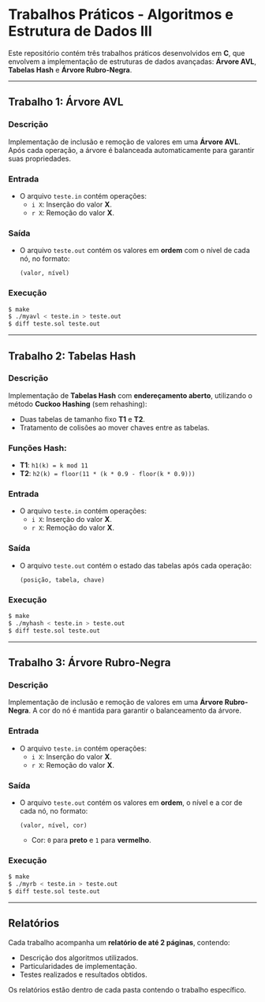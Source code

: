 # Trabalhos Práticos - Algoritmos e Estrutura de Dados III

Este repositório contém três trabalhos práticos desenvolvidos em **C**, que envolvem a implementação de estruturas de dados avançadas: **Árvore AVL**, **Tabelas Hash** e **Árvore Rubro-Negra**.

---

## Trabalho 1: Árvore AVL

### Descrição
Implementação de inclusão e remoção de valores em uma **Árvore AVL**. Após cada operação, a árvore é balanceada automaticamente para garantir suas propriedades.

### Entrada
- O arquivo `teste.in` contém operações:
  - `i X`: Inserção do valor **X**.
  - `r X`: Remoção do valor **X**.

### Saída
- O arquivo `teste.out` contém os valores em **ordem** com o nível de cada nó, no formato:
  ```
  (valor, nível)
  ```

### Execução
```bash
$ make
$ ./myavl < teste.in > teste.out
$ diff teste.sol teste.out
```

---

## Trabalho 2: Tabelas Hash

### Descrição
Implementação de **Tabelas Hash** com **endereçamento aberto**, utilizando o método **Cuckoo Hashing** (sem rehashing):
- Duas tabelas de tamanho fixo **T1** e **T2**.
- Tratamento de colisões ao mover chaves entre as tabelas.

### Funções Hash:
- **T1**: `h1(k) = k mod 11`
- **T2**: `h2(k) = floor(11 * (k * 0.9 - floor(k * 0.9)))`

### Entrada
- O arquivo `teste.in` contém operações:
  - `i X`: Inserção do valor **X**.
  - `r X`: Remoção do valor **X**.

### Saída
- O arquivo `teste.out` contém o estado das tabelas após cada operação:
  ```
  (posição, tabela, chave)
  ```

### Execução
```bash
$ make
$ ./myhash < teste.in > teste.out
$ diff teste.sol teste.out
```

---

## Trabalho 3: Árvore Rubro-Negra

### Descrição
Implementação de inclusão e remoção de valores em uma **Árvore Rubro-Negra**. A cor do nó é mantida para garantir o balanceamento da árvore.

### Entrada
- O arquivo `teste.in` contém operações:
  - `i X`: Inserção do valor **X**.
  - `r X`: Remoção do valor **X**.

### Saída
- O arquivo `teste.out` contém os valores em **ordem**, o nível e a cor de cada nó, no formato:
  ```
  (valor, nível, cor)
  ```
  - Cor: `0` para **preto** e `1` para **vermelho**.

### Execução
```bash
$ make
$ ./myrb < teste.in > teste.out
$ diff teste.sol teste.out
```

---

## Relatórios

Cada trabalho acompanha um **relatório de até 2 páginas**, contendo:
- Descrição dos algoritmos utilizados.
- Particularidades de implementação.
- Testes realizados e resultados obtidos.

Os relatórios estão dentro de cada pasta contendo o trabalho específico.
